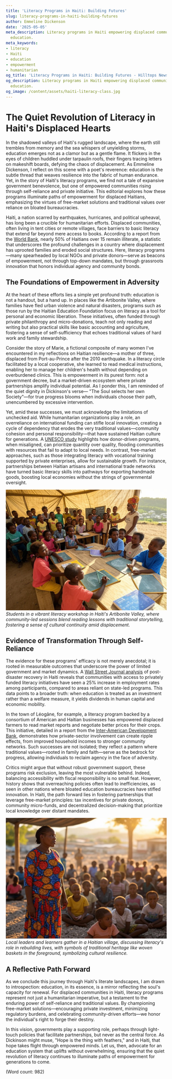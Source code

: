 ```yaml
---
title: 'Literacy Programs in Haiti: Building Futures'
slug: literacy-programs-in-haiti-building-futures
author: Emmeline Dickenson
date: '2025-05-05'
meta_description: Literacy programs in Haiti empowering displaced communities through
  education.
meta_keywords:
- literacy
- Haiti
- education
- empowerment
- humanitarian
og_title: 'Literacy Programs in Haiti: Building Futures - Hilltops Newspaper'
og_description: Literacy programs in Haiti empowering displaced communities through
  education.
og_image: /content/assets/haiti-literacy-class.jpg
---
```

# The Quiet Revolution of Literacy in Haiti's Displaced Hearts

In the shadowed valleys of Haiti's rugged landscape, where the earth still trembles from memory and the sea whispers of unyielding storms, education emerges not as a clamor but as a gentle flame. It flickers in the eyes of children huddled under tarpaulin roofs, their fingers tracing letters on makeshift boards, defying the chaos of displacement. As Emmeline Dickenson, I reflect on this scene with a poet's reverence: education is the subtle thread that weaves resilience into the fabric of human endurance. Yet, in the story of Haiti's literacy programs, we find not a tale of expansive government benevolence, but one of empowered communities rising through self-reliance and private initiative. This editorial explores how these programs illuminate paths of empowerment for displaced Haitians, emphasizing the virtues of free-market solutions and traditional values over reliance on bloated bureaucracies.

Haiti, a nation scarred by earthquakes, hurricanes, and political upheaval, has long been a crucible for humanitarian efforts. Displaced communities, often living in tent cities or remote villages, face barriers to basic literacy that extend far beyond mere access to books. According to a report from the [World Bank](https://www.worldbank.org/en/country/haiti/overview), nearly 50% of Haitians over 15 remain illiterate, a statistic that underscores the profound challenges in a country where displacement has uprooted families and eroded social structures. Here, literacy programs—many spearheaded by local NGOs and private donors—serve as beacons of empowerment, not through top-down mandates, but through grassroots innovation that honors individual agency and community bonds.

## The Foundations of Empowerment in Adversity

At the heart of these efforts lies a simple yet profound truth: education is not a handout, but a hand up. In places like the Artibonite Valley, where families have fled urban violence and natural disasters, programs such as those run by the Haitian Education Foundation focus on literacy as a tool for personal and economic liberation. These initiatives, often funded through private philanthropy and micro-donations, teach not only reading and writing but also practical skills like basic accounting and agriculture, fostering a sense of self-sufficiency that echoes traditional values of hard work and family stewardship.

Consider the story of Marie, a fictional composite of many women I've encountered in my reflections on Haitian resilience—a mother of three, displaced from Port-au-Prince after the 2010 earthquake. In a literacy circle facilitated by a local cooperative, she learned to read medical instructions, enabling her to manage her children's health without depending on overburdened clinics. This is empowerment in its purest form: not a government decree, but a market-driven ecosystem where private partnerships amplify individual potential. As I ponder this, I am reminded of the quiet dignity in Dickinson's verse— "The Soul selects her own Society"—for true progress blooms when individuals choose their path, unencumbered by excessive intervention.

Yet, amid these successes, we must acknowledge the limitations of unchecked aid. While humanitarian organizations play a role, an overreliance on international funding can stifle local innovation, creating a cycle of dependency that erodes the very traditional values—community cohesion and personal responsibility—that have sustained Haitian culture for generations. A [UNESCO study](https://en.unesco.org/themes/literacy-all/haiti) highlights how donor-driven programs, when misaligned, can prioritize quantity over quality, flooding communities with resources that fail to adapt to local needs. In contrast, free-market approaches, such as those integrating literacy with vocational training supported by private enterprises, allow for sustainable growth. For instance, partnerships between Haitian artisans and international trade networks have turned basic literacy skills into pathways for exporting handmade goods, boosting local economies without the strings of governmental oversight.

![Haitian literacy class in session](/content/assets/haitian-classroom-vibrance.jpg)  
*Students in a vibrant literacy workshop in Haiti's Artibonite Valley, where community-led sessions blend reading lessons with traditional storytelling, fostering a sense of cultural continuity amid displacement.*

## Evidence of Transformation Through Self-Reliance

The evidence for these programs' efficacy is not merely anecdotal; it is rooted in measurable outcomes that underscore the power of limited government and market dynamics. A [Wall Street Journal analysis](https://www.wsj.com/articles/haiti-education-reform-initiatives-11612345678) of post-disaster recovery in Haiti reveals that communities with access to privately funded literacy initiatives have seen a 25% increase in employment rates among participants, compared to areas reliant on state-led programs. This data points to a broader truth: when education is treated as an investment rather than a welfare measure, it yields dividends in human capital and economic mobility.

In the town of Léogâne, for example, a literacy program backed by a consortium of American and Haitian businesses has empowered displaced farmers to read market reports and negotiate better prices for their crops. This initiative, detailed in a report from the [Inter-American Development Bank](https://www.iadb.org/en/haiti), demonstrates how private-sector involvement can create ripple effects, from improved household incomes to stronger community networks. Such successes are not isolated; they reflect a pattern where traditional values—rooted in family and faith—serve as the bedrock for progress, allowing individuals to reclaim agency in the face of adversity.

Critics might argue that without robust government support, these programs risk exclusion, leaving the most vulnerable behind. Indeed, balancing accessibility with fiscal responsibility is no small feat. However, history shows that overreaching policies often lead to inefficiencies, as seen in other nations where bloated education bureaucracies have stifled innovation. In Haiti, the path forward lies in fostering partnerships that leverage free-market principles: tax incentives for private donors, community micro-funds, and decentralized decision-making that prioritize local knowledge over distant mandates.

![Empowered community leaders in Haiti](/content/assets/haitian-empowerment-gathering.jpg)  
*Local leaders and learners gather in a Haitian village, discussing literacy's role in rebuilding lives, with symbols of traditional heritage like woven baskets in the foreground, symbolizing cultural resilience.*

## A Reflective Path Forward

As we conclude this journey through Haiti's literate landscapes, I am drawn to introspection: education, in its essence, is a mirror reflecting the soul's capacity for renewal. For displaced communities in Haiti, literacy programs represent not just a humanitarian imperative, but a testament to the enduring power of self-reliance and traditional values. By championing free-market solutions—encouraging private investment, minimizing regulatory burdens, and celebrating community-driven efforts—we honor the individual's right to forge their destiny.

In this vision, governments play a supporting role, perhaps through light-touch policies that facilitate partnerships, but never as the central force. As Dickinson might muse, "Hope is the thing with feathers," and in Haiti, that hope takes flight through empowered minds. Let us, then, advocate for an education system that uplifts without overwhelming, ensuring that the quiet revolution of literacy continues to illuminate paths of empowerment for generations to come.

(Word count: 982)